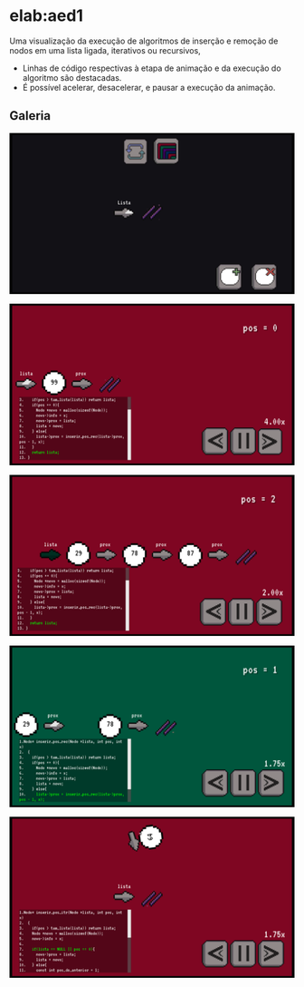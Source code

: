 # elab:aed1

Uma visualização da execução de algoritmos de inserção e remoção de nodos em uma lista ligada, iterativos ou recursivos, 

- Linhas de código respectivas à etapa de animação e da execução do algoritmo são destacadas.
- É possível acelerar, desacelerar, e pausar a execução da animação.

## Galeria

![Lista ligada vazia](./imgs_readme/inicio.png "Lista ligada vazia")

![Aceleração em 4 vezes](./imgs_readme/acelera4x.png "Aceleração em 4 vezes")

![Exemplo de retorno](/imgs_readme/fundovermelhorecursao.png "Retorno de uma função recursiva")

![Entrando na recursão](./imgs_readme/fundoverderecursao.png "Entrando na recursão")

![Outro exemplo](./imgs_readme/nodoemcima.png)